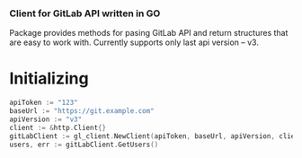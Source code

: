 ### Client for GitLab API written in GO

Package provides methods for pasing GitLab API and return structures that are easy to work with.
Currently supports only last api version – v3.

# Initializing

```go
apiToken := "123"
baseUrl := "https://git.example.com"
apiVersion := "v3"
client := &http.Client{}
gitLabClient := gl_client.NewClient(apiToken, baseUrl, apiVersion, client)
users, err := gitLabClient.GetUsers()
```
